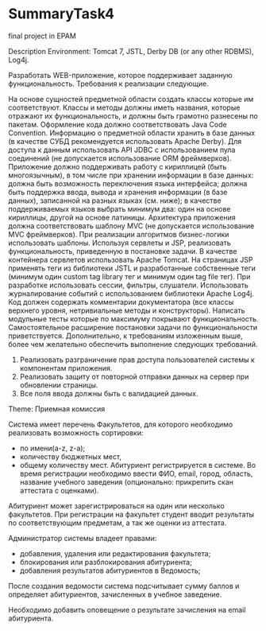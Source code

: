 # SummaryTask4
final project in EPAM

Description
Environment: Tomcat 7, JSTL, Derby DB (or any other RDBMS), Log4j.

Разработать WEB-приложение, которое поддерживает заданную функциональность.
Требования к реализации следующие.

На основе сущностей предметной области создать классы которые им соответствуют.
Классы и методы должны иметь названия, которые отражают их функциональность, и должны быть грамотно разнесены по пакетам.
Оформление кода должно соответствовать Java Code Convention.
Информацию о предметной области хранить в базе данных (в качестве СУБД рекомендуется использовать Apache Derby).
Для доступа к данным использовать API JDBC с использованием пула соединений (не допускается использование ORM фреймверков).
Приложение должно поддерживать работу с кириллицей (быть многоязычным), в том числе при хранении информации в базе данных:
должна быть возможность переключения языка интерфейса;
должна быть поддержка ввода, вывода и хранения информации (в базе данных), записанной на разных языках (см. ниже);
в качестве поддерживаемых языков выбрать минимум два: один на основе кириллицы, другой на основе латиницы.
Архитектура приложения должна соответствовать шаблону MVC (не допускается использование MVC фреймверков).
При реализации алгоритмов бизнес-логики использовать шаблоны.
Используя сервлеты и JSP, реализовать функциональность, приведенную в постановке задачи.
В качестве контейнера сервлетов использовать Apache Tomcat.
На страницах JSP применять теги из библиотеки JSTL и разработанные собственные теги (минимум один custom tag library тег и минимум один tag file тег).
При разработке использовать сессии, фильтры, слушатели.
Использовать журналирование событий с использованием библиотеки Apache Log4j.
Код должен содержать комментарии документатора (все классы верхнего уровня, нетривиальные методы и конструкторы).
Написать модульные тесты которые по максимуму покрывают функциональность.
Самостоятельное расширение постановки задачи по функциональности приветствуется.
Дополнительно, к требованиям изложенным выше, более чем желательно обеспечить выполнение следующих требований.

1. Реализовать разграничение прав доступа пользователей системы к компонентам приложения.
2. Реализовать защиту от повторной отправки данных на сервер при обновлении страницы.
3. Все поля ввода должны быть с валидацией данных.

Theme: Приемная комиссия

Система имеет перечень Факультетов, для которого необходимо реализовать возможность сортировки:

- по имени(a-z, z-a);
- количеству бюджетных мест,
- общему количеству мест.
Абитуриент регистрируется в системе. Во время регистрации необходимо ввести ФИО, email, город, область, название учебного заведения (опционально: прикрепить скан аттестата с оценками).

Абитуриент может зарегистрироваться на один или несколько факультетов. При регистрации на факультет студент вводит результаты по соответствующим предметам, а так же оценки из аттестата.

Администратор системы владеет правами:

- добавления, удаления или редактирования факультета;
- блокирования или разблокирования абитуриента;
- добавления результатов абитуриентов в Ведомость;

После создания ведомости система подсчитывает сумму баллов и определяет абитуриентов, зачисленных в учебное заведение.

Необходимо добавить оповещение о результате зачисления на email абитуриента.
